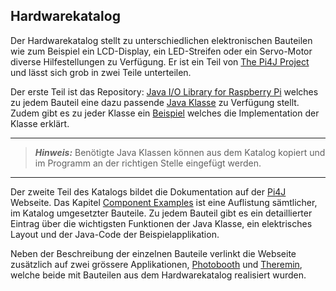 ## Hardwarekatalog

Der Hardwarekatalog stellt zu unterschiedlichen elektronischen Bauteilen wie zum 
Beispiel ein LCD-Display, ein LED-Streifen oder ein Servo-Motor diverse Hilfestellungen
zu Verfügung. Er ist ein Teil von [The Pi4J Project](https://github.com/Pi4J) und lässt sich grob in zwei Teile
unterteilen.

Der erste Teil ist das Repository: [Java I/O Library for Raspberry Pi](https://github.com/Pi4J/pi4j-example-components) 
welches zu jedem Bauteil eine dazu passende [Java Klasse](https://github.com/Pi4J/pi4j-example-components/tree/main/src/main/java/com/pi4j/catalog/components) zu Verfügung stellt. 
Zudem gibt es zu jeder Klasse ein [Beispiel](https://github.com/Pi4J/pi4j-example-components/tree/main/src/main/java/com/pi4j/catalog/applications) welches die Implementation der 
 Klasse erklärt.

---
> **_Hinweis:_** Benötigte Java Klassen können aus dem Katalog kopiert und im Programm 
> an der richtigen Stelle eingefügt werden.
---


Der zweite Teil des Katalogs bildet die Dokumentation auf der 
[Pi4J](https://pi4j.com/) Webseite. Das Kapitel [Component Examples](https://pi4j.com/examples/components/) ist eine Auflistung sämtlicher, im 
Katalog umgesetzter Bauteile. Zu jedem Bauteil gibt es ein detaillierter Eintrag über
die wichtigsten Funktionen der Java Klasse, ein elektrisches Layout und der 
Java-Code der Beispielapplikation.

Neben der Beschreibung der einzelnen Bauteile verlinkt die Webseite zusätzlich
auf zwei grössere Applikationen, [Photobooth](https://github.com/DieterHolz/PhotoBooth) und 
[Theremin](https://github.com/DieterHolz/RaspPiTheremin), welche beide 
mit Bauteilen aus dem Hardwarekatalog realisiert wurden.

